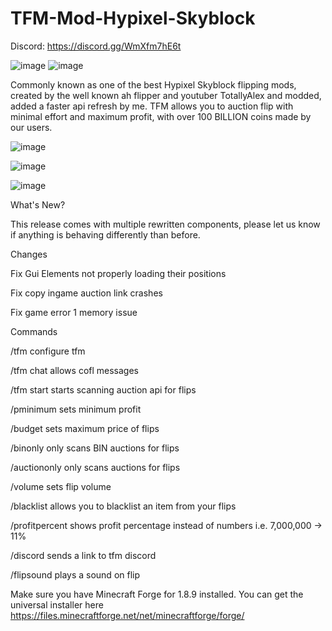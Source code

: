 # TFM-Mod-Hypixel-Skyblock

Discord: https://discord.gg/WmXfm7hE6t

![image](https://user-images.githubusercontent.com/106118414/190523218-a677141b-e732-497c-99a5-6b4f582b4598.png)
![image](https://user-images.githubusercontent.com/106118414/190523242-6a65a5f2-4cfd-48aa-9da3-f3bf4e646b1f.png)


Commonly known as one of the best Hypixel Skyblock flipping mods, created by the well known ah flipper and youtuber TotallyAlex and modded, added a faster api refresh by me. TFM allows you to auction flip with minimal effort and maximum profit, with over 100 BILLION coins made by our users.


![image](https://user-images.githubusercontent.com/105528432/168407362-9d558c5a-c2bc-46a5-b8f2-fc4eb76b5daa.png)

![image](https://user-images.githubusercontent.com/105528432/168407354-8c7c6d68-cf55-4eb0-adc5-ee12631c6b37.png)

![image](https://user-images.githubusercontent.com/105528432/168407356-e9ca4b0c-ac3d-4abf-8401-a20e9e8102ba.png)






What's New?


This release comes with multiple rewritten components, please let us know if anything is behaving differently than before.

Changes

Fix Gui Elements not properly loading their positions

Fix copy ingame auction link crashes 

Fix game error 1 memory issue

Commands


/tfm configure tfm

/tfm chat allows cofl messages

/tfm start starts scanning auction api for flips

/pminimum sets minimum profit

/budget sets maximum price of flips

/binonly only scans BIN auctions for flips

/auctiononly only scans auctions for flips

/volume sets flip volume 

/blacklist allows you to blacklist an item from your flips

/profitpercent shows profit percentage instead of numbers i.e. 7,000,000 -> 11%

/discord sends a link to tfm discord

/flipsound plays a sound on flip

Make sure you have Minecraft Forge for 1.8.9 installed. You can get the universal installer here
https://files.minecraftforge.net/net/minecraftforge/forge/
